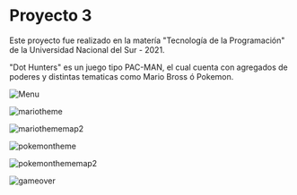 # Proyecto 3

Este proyecto fue realizado en la matería "Tecnología de la Programación" de la Universidad Nacional del Sur - 2021.

"Dot Hunters" es un juego tipo PAC-MAN, el cual cuenta con agregados de poderes y distintas tematicas como Mario Bross ó Pokemon.

![Menu](https://github.com/alvaromosconi/tdp-proyecto-3/blob/master/readmeImages/menu.png)

![mariotheme](https://github.com/alvaromosconi/tdp-proyecto-3/blob/master/readmeImages/game1.png)

![mariothememap2](https://github.com/alvaromosconi/tdp-proyecto-3/blob/master/readmeImages/game1.map2.png)

![pokemontheme](https://github.com/alvaromosconi/tdp-proyecto-3/blob/master/readmeImages/game2.png)

![pokemonthememap2](https://github.com/alvaromosconi/tdp-proyecto-3/blob/master/readmeImages/game2.map2.png)

![gameover](https://github.com/alvaromosconi/tdp-proyecto-3/blob/master/readmeImages/gameOver.png)

